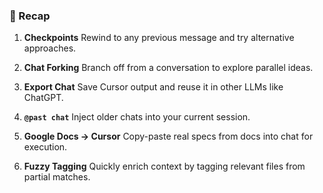 ### 🧠 Recap

1. **Checkpoints**
   Rewind to any previous message and try alternative approaches.

2. **Chat Forking**
   Branch off from a conversation to explore parallel ideas.

3. **Export Chat**
   Save Cursor output and reuse it in other LLMs like ChatGPT.

4. **`@past chat`**
   Inject older chats into your current session.

5. **Google Docs → Cursor**
   Copy-paste real specs from docs into chat for execution.

6. **Fuzzy Tagging**
   Quickly enrich context by tagging relevant files from partial matches.